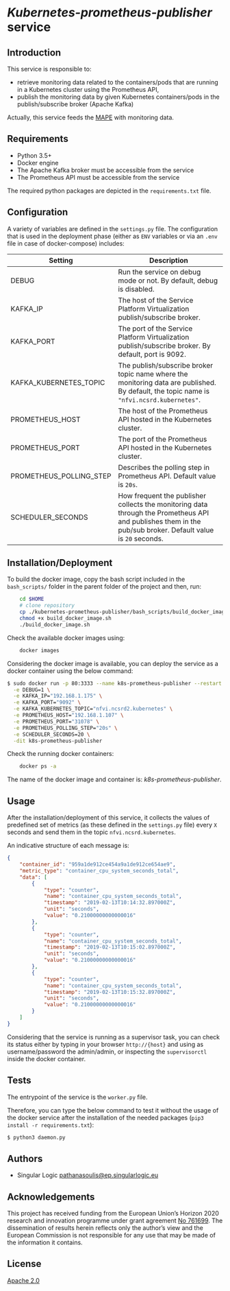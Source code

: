 # *Kubernetes-prometheus-publisher* service

## Introduction
This service is responsible to:
- retrieve monitoring data related to the containers/pods that are running in a Kubernetes cluster using the Prometheus API,
- publish the monitoring data by given Kubernetes containers/pods in the publish/subscribe broker (Apache Kafka)

Actually, this service feeds the [MAPE](https://github.com/5g-media/mape) with monitoring data.

## Requirements
- Python 3.5+
- Docker engine
- The Apache Kafka broker must be accessible from the service
- The Prometheus API must be accessible from the service

The required python packages are depicted in the `requirements.txt` file. 

## Configuration

A variety of variables are defined in the `settings.py`  file. The configuration that is used in the deployment phase (either as `ENV` variables or via an `.env` file in case of docker-compose) includes:

| **Setting** | **Description** |
| --- | --- |
| DEBUG | Run the service on debug mode or not. By default, debug is disabled. |
| KAFKA_IP | The host of the Service Platform Virtualization publish/subscribe broker. |
| KAFKA_PORT | The port of the Service Platform Virtualization publish/subscribe broker. By default, port is 9092. |
| KAFKA_KUBERNETES_TOPIC | The publish/subscribe broker topic name where the monitoring data are published. By default, the topic name is `"nfvi.ncsrd.kubernetes"`. | 
| PROMETHEUS_HOST | The host of the Prometheus API hosted in the Kubernetes cluster. | 
| PROMETHEUS_PORT | The port of the Prometheus API hosted in the Kubernetes cluster. | 
| PROMETHEUS_POLLING_STEP | Describes the polling step in Prometheus API. Default value is `20s`. | 
| SCHEDULER_SECONDS | How frequent the publisher collects the monitoring data through the Prometheus API and publishes them in the pub/sub broker. Default value is `20` seconds. | 

## Installation/Deployment

To build the docker image, copy the bash script included in the `bash_scripts/` folder in the parent folder of the project and then, run:
```bash
    cd $HOME
    # clone repository
    cp ./kubernetes-prometheus-publisher/bash_scripts/build_docker_image.sh .
    chmod +x build_docker_image.sh
    ./build_docker_image.sh
```

Check the available docker images using:
```bash
    docker images
```

Considering the docker image is available, you can deploy the service as a docker container using the below command:
```bash
$ sudo docker run -p 80:3333 --name k8s-prometheus-publisher --restart always \
  -e DEBUG=1 \
  -e KAFKA_IP="192.168.1.175" \
  -e KAFKA_PORT="9092" \
  -e KAFKA_KUBERNETES_TOPIC="nfvi.ncsrd2.kubernetes" \
  -e PROMETHEUS_HOST="192.168.1.107" \
  -e PROMETHEUS_PORT="31078" \
  -e PROMETHEUS_POLLING_STEP="20s" \
  -e SCHEDULER_SECONDS=20 \
  -dit k8s-prometheus-publisher
```

Check the running docker containers:
```bash
    docker ps -a
```
The name of the docker image and container is:  *k8s-prometheus-publisher*.


## Usage

After the installation/deployment of this service, it collects the
values of predefined set of metrics (as these defined in the
`settings.py` file) every `X` seconds and send them in the topic
`nfvi.ncsrd.kubernetes`.

An indicative structure of each message is:
```json
{
    "container_id": "959a1de912ce454a9a1de912ce654ae9",
    "metric_type": "container_cpu_system_seconds_total",
    "data": [
        {
            "type": "counter",
            "name": "container_cpu_system_seconds_total",
            "timestamp": "2019-02-13T10:14:32.897000Z",
            "unit": "seconds",
            "value": "0.21000000000000016"
        },
        {
            "type": "counter",
            "name": "container_cpu_system_seconds_total",
            "timestamp": "2019-02-13T10:15:02.897000Z",
            "unit": "seconds",
            "value": "0.21000000000000016"
        },
        {
            "type": "counter",
            "name": "container_cpu_system_seconds_total",
            "timestamp": "2019-02-13T10:15:32.897000Z",
            "unit": "seconds",
            "value": "0.21000000000000016"
        }
    ]
}
```

Considering that the service is running as a supervisor task, you can check its status either by typing in your browser `http://{host}` and using as username/password the admin/admin, or inspecting the `supervisorctl` inside the docker container.


## Tests

The entrypoint of the service is the `worker.py` file.

Therefore, you can type the below command to test it without the usage of the docker service after the installation of the needed packages (`pip3 install -r requirements.txt`):
```bash
$ python3 daemon.py
```

## Authors
- Singular Logic <pathanasoulis@ep.singularlogic.eu>

## Acknowledgements
This project has received funding from the European Union’s Horizon 2020 research and innovation programme under grant agreement [No 761699](http://www.5gmedia.eu/). The dissemination of results herein reflects only the author’s view and the European Commission is not responsible for any use that may be made 
of the information it contains.

## License
[Apache 2.0](LICENSE.md)
